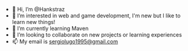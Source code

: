 - 👋 Hi, I’m @Hankstraz
- 👀 I’m interested in web and game development, I'm new but I like to learn new things!
- 🌱 I’m currently learning Maven
- 💞️ I’m looking to collaborate on new projects or learning experiences
- 📫 My email is sergiolugo1995@gmail.com
